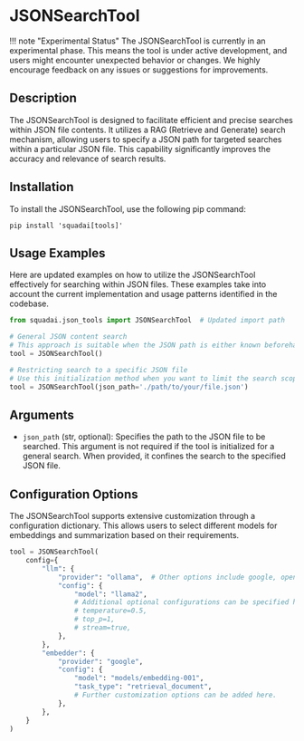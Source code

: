 # JSONSearchTool

!!! note "Experimental Status"
    The JSONSearchTool is currently in an experimental phase. This means the tool is under active development, and users might encounter unexpected behavior or changes. We highly encourage feedback on any issues or suggestions for improvements.

## Description
The JSONSearchTool is designed to facilitate efficient and precise searches within JSON file contents. It utilizes a RAG (Retrieve and Generate) search mechanism, allowing users to specify a JSON path for targeted searches within a particular JSON file. This capability significantly improves the accuracy and relevance of search results.

## Installation
To install the JSONSearchTool, use the following pip command:

```shell
pip install 'squadai[tools]'
```

## Usage Examples
Here are updated examples on how to utilize the JSONSearchTool effectively for searching within JSON files. These examples take into account the current implementation and usage patterns identified in the codebase.

```python
from squadai.json_tools import JSONSearchTool  # Updated import path

# General JSON content search
# This approach is suitable when the JSON path is either known beforehand or can be dynamically identified.
tool = JSONSearchTool()

# Restricting search to a specific JSON file
# Use this initialization method when you want to limit the search scope to a specific JSON file.
tool = JSONSearchTool(json_path='./path/to/your/file.json')
```

## Arguments
- `json_path` (str, optional): Specifies the path to the JSON file to be searched. This argument is not required if the tool is initialized for a general search. When provided, it confines the search to the specified JSON file.

## Configuration Options
The JSONSearchTool supports extensive customization through a configuration dictionary. This allows users to select different models for embeddings and summarization based on their requirements.

```python
tool = JSONSearchTool(
    config={
        "llm": {
            "provider": "ollama",  # Other options include google, openai, anthropic, llama2, etc.
            "config": {
                "model": "llama2",
                # Additional optional configurations can be specified here.
                # temperature=0.5,
                # top_p=1,
                # stream=true,
            },
        },
        "embedder": {
            "provider": "google",
            "config": {
                "model": "models/embedding-001",
                "task_type": "retrieval_document",
                # Further customization options can be added here.
            },
        },
    }
)
```